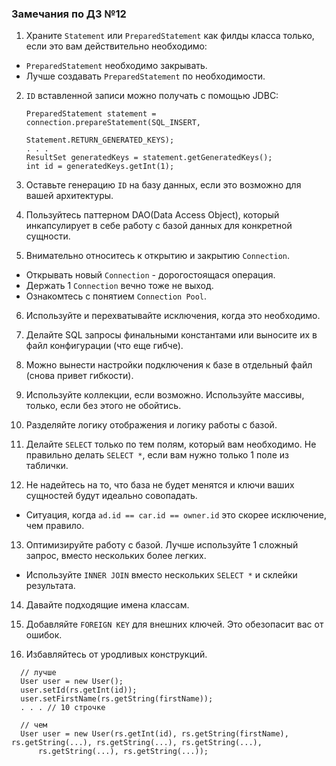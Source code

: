 ### Замечания по ДЗ №12

1. Храните `Statement` или `PreparedStatement` как филды класса только, если это вам действительно необходимо:
  * `PreparedStatement` необходимо закрывать.
  * Лучше создавать `PreparedStatement` по необходимости.

2. `ID` вставленной записи можно получать с помощью JDBC:
    ```
    PreparedStatement statement = connection.prepareStatement(SQL_INSERT,
                                          Statement.RETURN_GENERATED_KEYS);
    . . .
    ResultSet generatedKeys = statement.getGeneratedKeys();
    int id = generatedKeys.getInt(1);
    ```
3. Оставьте генерацию `ID` на базу данных, если это возможно для вашей архитектуры.

4. Пользуйтесь паттерном DAO(Data Access Object), который инкапсулирует в себе работу с базой данных для конкретной сущности.

5. Внимательно относитесь к открытию и закрытию `Connection`.
  * Открывать новый `Connection` - дорогостоящася операция.
  * Держать 1 `Connection` вечно тоже не выход.
  * Ознакомтесь с понятием `Connection Pool`.

6. Используйте и перехватывайте исключения, когда это необходимо.

7. Делайте SQL запросы финальными константами или выносите их в файл конфигурации (что еще гибче).

8. Можно вынести настройки подключения к базе в отдельный файл (снова привет гибкости).

9. Используйте коллекции, если возможно. Используйте массивы, только, если без этого не обойтись.

10. Разделяйте логику отображения и логику работы с базой.

11. Делайте `SELECT` только по тем полям, который вам необходимо. Не правильно делать `SELECT *`, если вам нужно только 1 поле из таблички.

12. Не надейтесь на то, что база не будет менятся и ключи ваших сущностей будут идеально совопадать.
  * Ситуация, когда `ad.id == car.id == owner.id` это скорее исключение, чем правило.

13. Оптимизируйте работу с базой. Лучше используйте 1 сложный запрос, вместо нескольких более легких.
  * Используйте `INNER JOIN` вместо нескольких `SELECT *` и склейки результата.

14. Давайте подходящие имена классам.

15. Добавляйте `FOREIGN KEY` для внешних ключей. Это обезопасит вас от ошибок.

16. Избавляйтесь от уродливых конструкций.
  ```
    // лучше
    User user = new User();
    user.setId(rs.getInt(id));
    user.setFirstName(rs.getString(firstName));
    . . . // 10 строчке

    // чем
    User user = new User(rs.getInt(id), rs.getString(firstName), rs.getString(...), rs.getString(...), rs.getString(...),
        rs.getString(...), rs.getString(...));
  ```
